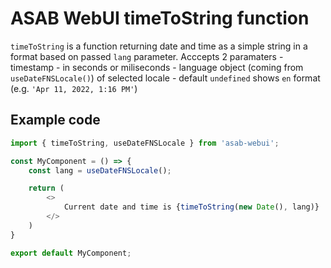 # ASAB WebUI timeToString function

`timeToString` is a function returning date and time as a simple string in a format based on passed `lang` parameter. 
Acccepts 2 paramaters
    - timestamp - in seconds or miliseconds
    - language object (coming from `useDateFNSLocale()`) of selected locale - default `undefined` shows `en` format (e.g. `'Apr 11, 2022, 1:16 PM'`)

## Example code

```javascript
import { timeToString, useDateFNSLocale } from 'asab-webui';

const MyComponent = () => {
    const lang = useDateFNSLocale();

    return (
        <>
            Current date and time is {timeToString(new Date(), lang)}
        </>
    )
}

export default MyComponent;

```